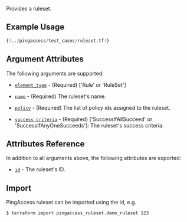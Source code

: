 Provides a ruleset.

## Example Usage
```terraform
{!../pingaccess/test_cases/ruleset.tf!}
```

## Argument Attributes

The following arguments are supported:

- [`element_type`](#element_type) - (Required) ['Rule' or 'RuleSet']

- [`name`](#name) - (Required) The ruleset's name.

- [`policy`](#policy) - (Required) The list of policy ids assigned to the ruleset.

- [`success_criteria`](#success_criteria) - (Required) ['SuccessIfAllSucceed' or 'SuccessIfAnyOneSucceeds']: The ruleset's success criteria.

## Attributes Reference

In addition to all arguments above, the following attributes are exported:

- [`id`](#id) - The ruleset's ID.

## Import

PingAccess ruleset can be imported using the id, e.g.

```
$ terraform import pingaccess_ruleset.demo_ruleset 123
```
